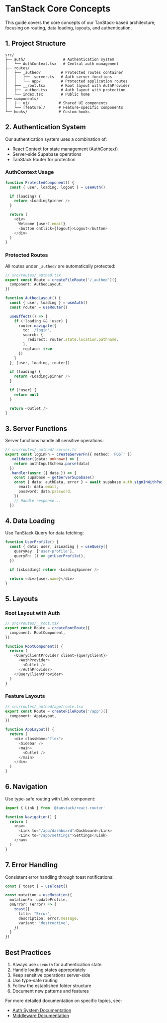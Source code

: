 # TanStack Core Concepts

This guide covers the core concepts of our TanStack-based architecture, focusing on routing, data loading, layouts, and authentication.

## 1. Project Structure

```
src/
├── auth/                 # Authentication system
│   └── AuthContext.tsx   # Central auth management
├── routes/
│   ├── _authed/         # Protected routes container
│   │   ├── -server.ts   # Auth server functions
│   │   └── app/         # Protected application routes
│   ├── __root.tsx       # Root layout with AuthProvider
│   ├── _authed.tsx      # Auth layout with protection
│   └── index.tsx        # Public home
├── components/
│   ├── ui/             # Shared UI components
│   └── [feature]/      # Feature-specific components
└── hooks/              # Custom hooks
```

## 2. Authentication System

Our authentication system uses a combination of:
- React Context for state management (AuthContext)
- Server-side Supabase operations
- TanStack Router for protection

### AuthContext Usage

```typescript
function ProtectedComponent() {
  const { user, loading, logout } = useAuth()

  if (loading) {
    return <LoadingSpinner />
  }

  return (
    <div>
      Welcome {user?.email}
      <button onClick={logout}>Logout</button>
    </div>
  )
}
```

### Protected Routes

All routes under `_authed/` are automatically protected:

```typescript
// src/routes/_authed.tsx
export const Route = createFileRoute('/_authed')({
  component: AuthedLayout,
})

function AuthedLayout() {
  const { user, loading } = useAuth()
  const router = useRouter()

  useEffect(() => {
    if (!loading && !user) {
      router.navigate({
        to: '/login',
        search: {
          redirect: router.state.location.pathname,
        },
        replace: true
      })
    }
  }, [user, loading, router])

  if (loading) {
    return <LoadingSpinner />
  }

  if (!user) {
    return null
  }

  return <Outlet />
}
```

## 3. Server Functions

Server functions handle all sensitive operations:

```typescript
// src/routes/_authed/-server.ts
export const loginFn = createServerFn({ method: 'POST' })
  .validator((data: unknown) => {
    return authInputSchema.parse(data)
  })
  .handler(async ({ data }) => {
    const supabase = getServerSupabase()
    const { data: authData, error } = await supabase.auth.signInWithPassword({
      email: data.email,
      password: data.password,
    })
    // Handle response...
  })
```

## 4. Data Loading

Use TanStack Query for data fetching:

```typescript
function UserProfile() {
  const { data: user, isLoading } = useQuery({
    queryKey: ['user-profile'],
    queryFn: () => getUserProfile(),
  })

  if (isLoading) return <LoadingSpinner />

  return <div>{user.name}</div>
}
```

## 5. Layouts

### Root Layout with Auth

```typescript
// src/routes/__root.tsx
export const Route = createRootRoute({
  component: RootComponent,
})

function RootComponent() {
  return (
    <QueryClientProvider client={queryClient}>
      <AuthProvider>
        <Outlet />
      </AuthProvider>
    </QueryClientProvider>
  )
}
```

### Feature Layouts

```typescript
// src/routes/_authed/app/route.tsx
export const Route = createFileRoute('/app')({
  component: AppLayout,
})

function AppLayout() {
  return (
    <div className="flex">
      <Sidebar />
      <main>
        <Outlet />
      </main>
    </div>
  )
}
```

## 6. Navigation

Use type-safe routing with Link component:

```typescript
import { Link } from '@tanstack/react-router'

function Navigation() {
  return (
    <nav>
      <Link to="/app/dashboard">Dashboard</Link>
      <Link to="/app/settings">Settings</Link>
    </nav>
  )
}
```

## 7. Error Handling

Consistent error handling through toast notifications:

```typescript
const { toast } = useToast()

const mutation = useMutation({
  mutationFn: updateProfile,
  onError: (error) => {
    toast({
      title: "Error",
      description: error.message,
      variant: "destructive",
    })
  }
})
```

## Best Practices

1. Always use `useAuth` for authentication state
2. Handle loading states appropriately
3. Keep sensitive operations server-side
4. Use type-safe routing
5. Follow the established folder structure
6. Document new patterns and features

For more detailed documentation on specific topics, see:
- [Auth System Documentation](./auth-system.md)
- [Middleware Documentation](./middleware.md)
